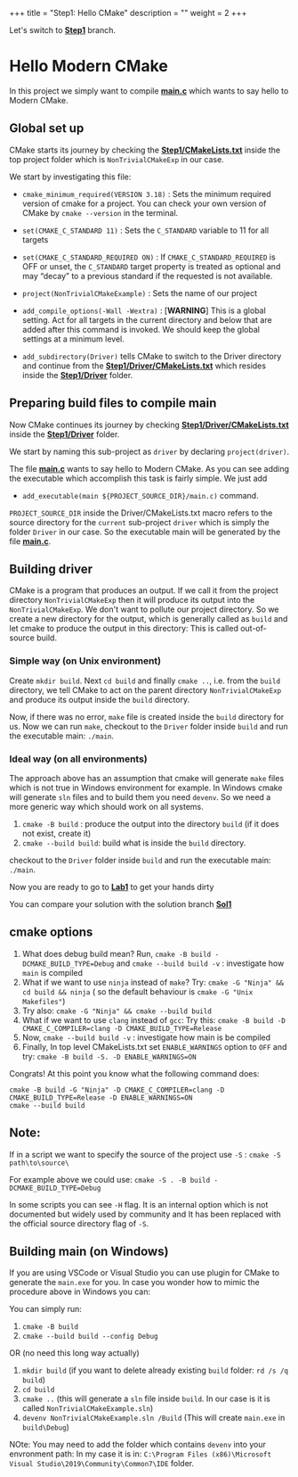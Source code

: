 
+++
title = "Step1: Hello CMake"
description = ""
weight = 2
+++

[Step1]:https://github.com/BarisTuncer/A-Rapid-Introduction-to-Modern-Cmake/tree/Step1
[main.c]:https://github.com/BarisTuncer/A-Rapid-Introduction-to-Modern-Cmake/blob/Step1/Driver/main.c
[Step1/CMakeLists.txt]:https://github.com/BarisTuncer/A-Rapid-Introduction-to-Modern-Cmake/blob/Step1/CMakeLists.txt
[Step1/Driver/CMakeLists.txt]:https://github.com/BarisTuncer/A-Rapid-Introduction-to-Modern-Cmake/blob/Step1/Driver/CMakeLists.txt
[Step1/Driver]:https://github.com/BarisTuncer/A-Rapid-Introduction-to-Modern-Cmake/tree/Step1/Driver

Let's switch to **[Step1]** branch.
# Hello Modern CMake

In this project we simply want to compile **[main.c]** which wants to say hello to Modern CMake.

## Global set up 

CMake starts its journey by checking the **[Step1/CMakeLists.txt]** inside the top project folder which is `NonTrivialCMakeExp` in our case.

We start by investigating this file:

* `cmake_minimum_required(VERSION 3.18)` : Sets the minimum required version of cmake for a project. You can 
check your own version of CMake by `cmake --version` in the terminal.

* `set(CMAKE_C_STANDARD 11)` : Sets the `C_STANDARD` variable to 11 for all targets

* `set(CMAKE_C_STANDARD_REQUIRED ON)` : If `CMAKE_C_STANDARD_REQUIRED` is OFF or unset, the `C_STANDARD` target property is treated 
as optional and may “decay” to a previous standard if the requested is not available.

* `project(NonTrivialCMakeExample)` : Sets the name of our project

* `add_compile_options(-Wall -Wextra)` : [**WARNING**] This is a global setting. Act for all targets in the current directory and below that are added after this command is invoked. We should keep the global settings at a minimum level.

* `add_subdirectory(Driver)` tells CMake to switch to the Driver directory and continue from the **[Step1/Driver/CMakeLists.txt]** which resides inside the **[Step1/Driver]** folder. 

## Preparing build files to compile main

Now CMake continues its journey by checking **[Step1/Driver/CMakeLists.txt]** inside the **[Step1/Driver]** folder.

We start by naming this sub-project as `driver` by declaring `project(driver)`.

The file **[main.c]** wants to say hello to Modern CMake. As you can see
adding the executable which accomplish this task is fairly simple.
We just add 

* `add_executable(main ${PROJECT_SOURCE_DIR}/main.c)` command.

`PROJECT_SOURCE_DIR` inside the Driver/CMakeLists.txt macro refers to the 
source directory for the `current` sub-project `driver` which is simply the folder `Driver` in our case.
So the executable main will be generated by the file **[main.c]**.

## Building driver

CMake is a program that produces an output. If we call it from the project directory `NonTrivialCMakeExp` then
it will produce its output into the `NonTrivialCMakeExp`. We don't want to pollute our project directory.
So we create a new directory for the output, which is generally called as `build` and let cmake to produce the output in this directory: This is called out-of-source build. 

### Simple way (on Unix environment)

Create `mkdir build`. Next `cd build` and 
finally `cmake ..`, i.e. from the `build` directory, we tell CMake to act on the parent directory `NonTrivialCMakeExp`
and produce its output inside the `build` directory. 

Now, if there was no error, `make` file is created inside the `build` directory for us. Now we can run `make`, checkout to the
`Driver` folder inside `build` and run the executable main: `./main`. 

### Ideal way (on all environments)

The approach above has an assumption that cmake will generate `make` files which is not true in Windows environment for example. In Windows cmake will generate `sln` files and to build them you need `devenv`.
So we need a more generic way which should work on all systems.

1. `cmake -B build` : produce the output into the directory `build` (if it does not exist, create it)
2. `cmake --build build`: build what is inside the `build` directory.

checkout to the `Driver` folder inside `build` and run the executable main: `./main`.


Now you are ready to go to **[Lab1](https://github.com/BarisTuncer/A-Rapid-Introduction-to-Modern-Cmake/tree/Lab1)** to get your hands dirty

You can compare your solution with the solution branch **[Sol1](https://github.com/BarisTuncer/A-Rapid-Introduction-to-Modern-Cmake/tree/Sol1)**

## cmake options

1. What does debug build mean? Run, `cmake -B build -DCMAKE_BUILD_TYPE=Debug` and `cmake --build build -v` : investigate how `main` is compiled
2. What if we want to use `ninja` instead of `make`? Try: `cmake -G "Ninja" && cd build && ninja` ( so the default behaviour is `cmake -G "Unix Makefiles"`)
3. Try also: `cmake -G "Ninja" && cmake --build build`
4. What if we want to use `clang` instead of `gcc`: Try this: `cmake -B build -D CMAKE_C_COMPILER=clang -D CMAKE_BUILD_TYPE=Release`
5. Now, `cmake --build build -v` : investigate how main is be compiled        
6. Finally, In top level CMakeLists.txt set `ENABLE_WARNINGS` option to `OFF` and try: `cmake -B build -S. -D ENABLE_WARNINGS=ON `

Congrats! At this point you know what the following command does:
```
cmake -B build -G "Ninja" -D CMAKE_C_COMPILER=clang -D CMAKE_BUILD_TYPE=Release -D ENABLE_WARNINGS=ON
cmake --build build
```

## Note:
If in a script we want to specify the source of the project use `-S` : `cmake -S path\to\source\`

For example above we could use: `cmake -S . -B build -DCMAKE_BUILD_TYPE=Debug`

In some scripts you can see `-H` flag. It is an internal option which is not documented but widely used by community and
It has been replaced with the official source directory flag of `-S`.

## Building main (on Windows)

If you are using VSCode or Visual Studio you can use plugin for CMake to generate the `main.exe` for you. 
In case you wonder how to mimic the procedure above in Windows you can:

You can simply run:
1. `cmake -B build`
2. `cmake --build build --config Debug`

OR (no need this long way actually)

1. `mkdir build` (if you want to delete already existing `build` folder: `rd /s /q build`)
2. `cd build`
3. `cmake ..` (this will generate a `sln` file inside `build`. In our case is it is called `NonTrivialCMakeExample.sln`)
4. `devenv NonTrivialCMakeExample.sln /Build` (This will create `main.exe` in `build\Debug`)

NOte: You may need to add the folder which contains `devenv` into your envronment path: In my case it is in: `C:\Program Files (x86)\Microsoft Visual Studio\2019\Community\Common7\IDE` folder.
